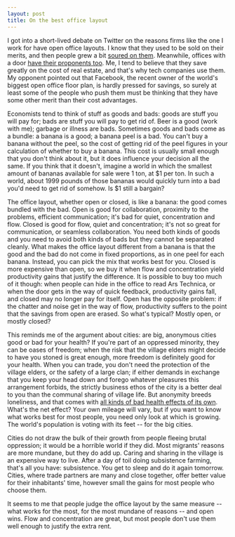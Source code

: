 ```yaml
---
layout: post
title: On the best office layout
---
```


I got into a short-lived debate on Twitter on the reasons firms like the one I work for have open office layouts. I know that they used to be sold on their merits, and then people grew a bit [soured on them](http://fortune.com/2015/03/18/pros-and-cons-open-office-floorplan/). Meanwhile, offices with a door [have their proponents too](https://blog.stackoverflow.com/2015/01/why-we-still-believe-in-private-offices/). Me, I tend to believe that they save greatly on the cost of real estate, and that's why tech companies use them. My opponent pointed out that Facebook, the recent owner of the world's biggest open office floor plan, is hardly pressed for savings, so surely at least some of the people who push them must be thinking that they have some other merit than their cost advantages.
 
Economists tend to think of stuff as goods and bads: goods are stuff you will pay for; bads are stuff you will pay to get rid of. Beer is a good (work with me); garbage or illness are bads. Sometimes goods and bads come as a bundle: a banana is a good; a banana peel is a bad. You can't buy a banana without the peel, so the cost of getting rid of the peel figures in your calculation of whether to buy a banana. This cost is usually small enough that you don't think about it, but it does influence your decision all the same. If you think that it doesn't, imagine a world in which the smallest amount of bananas available for sale were 1 ton, at $1 per ton. In such a world, about 1999 pounds of those bananas would quickly turn into a bad you'd need to get rid of somehow. Is $1 still a bargain? 

The office layout, whether open or closed, is like a banana: the good comes bundled with the bad. Open is good for collaboration, proximity to the problems, efficient communication; it's bad for quiet, concentration and flow. Closed is good for flow, quiet and concentration; it's not so great for communication, or seamless collaboration. You need both kinds of goods and you need to avoid both kinds of bads but they cannot be separated cleanly. What makes the office layout different from a banana is that the good and the bad do not come in fixed proportions, as in one peel for each banana. Instead, you can pick the mix that works best for you. Closed is more expensive than open, so we buy it when flow and concentration yield productivity gains that justify the difference. It is possible to buy too much of it though: when people can hide in the office to read Ars Technica, or when the door gets in the way of quick feedback, productivity gains fall, and closed may no longer pay for itself. Open has the opposite problem: if the chatter and noise get in the way of flow, productivity suffers to the point that the savings from open are erased. So what's typical? Mostly open, or mostly closed?

This reminds me of the argument about cities: are big, anonymous cities good or bad for your health? If you're part of an oppressed minority, they can be oases of freedom; when the risk that the village elders might decide to have you stoned is great enough, more freedom is definitely good for your health. When you can trade, you don't need the protection of the village elders, or the safety of a large clan; if either demands in exchange that you keep your head down and forego whatever pleasures this arrangement forbids, the strictly business ethos of the city is a better deal to you than the communal sharing of village life. But anonymity breeds loneliness, and that comes with [all kinds of bad health effects of its own](http://www.ucobserver.org/society/2016/06/lonely_people/). What's the net effect? Your own mileage will vary, but if you want to know what works best for most people, you need only look at which is growing. The world's population is voting with its feet -- for the big cities. 

Cities do not draw the bulk of their growth from people fleeing brutal oppression; it would be a horrible world if they did. Most migrants' reasons are more mundane, but they do add up. Caring and sharing in the village is an expensive way to live. After a day of toil doing subsistence farming, that's all you have: subsistence. You get to sleep and do it again tomorrow. Cities, where trade partners are many and close together, offer better value for their inhabitants' time, however small the gains for most people who choose them.

It seems to me that people judge the office layout by the same measure -- what works for the most, for the most mundane of reasons -- and open wins. Flow and concentration are great, but most people don't use them well enough to justify the extra rent.
